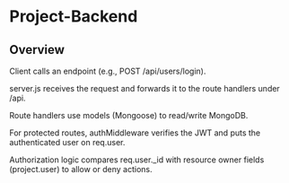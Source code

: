 # Project-Backend

## Overview ## 

Client calls an endpoint (e.g., POST /api/users/login).

server.js receives the request and forwards it to the route handlers under /api.

Route handlers use models (Mongoose) to read/write MongoDB.

For protected routes, authMiddleware verifies the JWT and puts the authenticated user on req.user.

Authorization logic compares req.user._id with resource owner fields (project.user) to allow or deny actions.